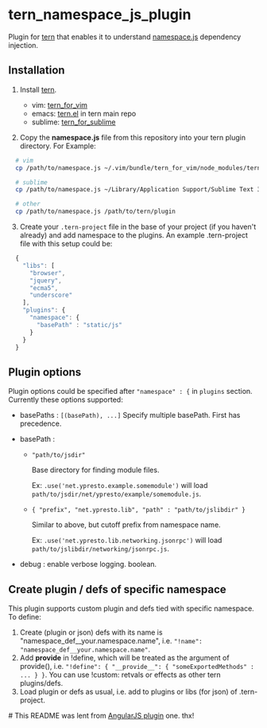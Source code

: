 tern_namespace_js_plugin
=====================

Plugin for [tern](https://github.com/marijnh/tern) that enables it to understand [namespace.js](https://github.com/hirokidaichi/namespace-js) dependency injection.

## Installation

1. Install [tern](http://ternjs.net/).
    * vim: [tern_for_vim](https://github.com/marijnh/tern_for_vim)
    * emacs: [tern.el](http://ternjs.net/doc/manual.html#emacs) in tern main repo
    * sublime: [tern_for_sublime](https://github.com/marijnh/tern_for_sublime)

2. Copy the **namespace.js** file from this repository into your tern plugin directory. For Example:

  ```bash
    # vim
    cp /path/to/namespace.js ~/.vim/bundle/tern_for_vim/node_modules/tern/plugin

    # sublime
    cp /path/to/namespace.js ~/Library/Application Support/Sublime Text 3/Packages/tern_for_sublime/node_modules/tern/plugin

    # other
    cp /path/to/namespace.js /path/to/tern/plugin

  ```

3. Create your `.tern-project` file in the base of your project (if you haven't already) and add namespace to the plugins.
An example .tern-project file with this setup could be:

  ```js
    {
      "libs": [
        "browser",
        "jquery",
        "ecma5",
        "underscore"
      ],
      "plugins": {
        "namespace": {
          "basePath" : "static/js"
        }
      }
    }
  ```

## Plugin options

Plugin options could be specified after `"namespace" : {` in `plugins` section.
Currently these options supported:

* basePaths : `[(basePath), ...]` Specify multiple basePath. First has precedence.
* basePath :
    * `"path/to/jsdir"`

        Base directory for finding module files.

        Ex: `.use('net.ypresto.example.somemodule')` will load `path/to/jsdir/net/ypresto/example/somemodule.js`.

    * `{ "prefix", "net.ypresto.lib", "path" : "path/to/jslibdir" }`

        Similar to above, but cutoff prefix from namespace name.

        Ex: `.use('net.ypresto.lib.networking.jsonrpc')` will load `path/to/jslibdir/networking/jsonrpc.js`.

* debug : enable verbose logging. boolean.

## Create plugin / defs of specific namespace

This plugin supports custom plugin and defs tied with specific namespace.
To define:

1. Create (plugin or json) defs with its name is "namespace_def__your.namespace.name",
    i.e. `"!name": "namespace_def__your.namespace.name"`.
2. Add __provide__ in !define, which will be treated as the argument of provide(),
    i.e. `"!define": { "__provide__": { "someExportedMethods" : ... } }`.
    You can use !custom: retvals or effects as other tern plugins/defs.
3. Load plugin or defs as usual,
    i.e. add to plugins or libs (for json) of .tern-project.

\# This README was lent from [AngularJS plugin](https://github.com/angular-ui/AngularJS-tern-plugin) one. thx!

